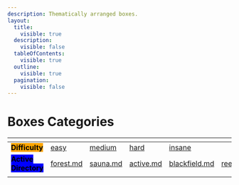 ```yaml
---
description: Thematically arranged boxes.
layout:
  title:
    visible: true
  description:
    visible: false
  tableOfContents:
    visible: true
  outline:
    visible: true
  pagination:
    visible: false
---
```


# Boxes Categories



<table data-view="cards"><thead><tr><th></th><th></th><th></th><th></th><th></th><th></th><th data-type="content-ref"></th><th data-type="content-ref"></th><th data-type="content-ref"></th><th data-type="content-ref"></th></tr></thead><tbody><tr><td><mark style="background-color:orange;"><strong>Difficulty</strong></mark></td><td><a data-mention href="easy/">easy</a></td><td><a data-mention href="medium/">medium</a></td><td><a data-mention href="hard/">hard</a></td><td><a data-mention href="insane/">insane</a></td><td></td><td></td><td></td><td></td><td></td></tr><tr><td><mark style="background-color:blue;"><strong>Active Directory</strong></mark></td><td><a data-mention href="easy/forest.md">forest.md</a></td><td><a data-mention href="easy/sauna.md">sauna.md</a></td><td><a data-mention href="easy/active.md">active.md</a></td><td><a data-mention href="hard/blackfield.md">blackfield.md</a></td><td><a data-mention href="hard/reel.md">reel.md</a></td><td><a href="hard/mantis.md">mantis.md</a></td><td><a href="medium/resolute.md">resolute.md</a></td><td><a href="medium/cascade.md">cascade.md</a></td><td><a href="insane/sizzle.md">sizzle.md</a></td></tr><tr><td></td><td></td><td></td><td></td><td></td><td></td><td></td><td></td><td></td><td></td></tr></tbody></table>
